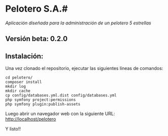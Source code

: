 # Pelotero S.A.#

*Aplicación diseñada para la administración de un pelotero 5 estrellas*

## Versión beta: 0.2.0


## Instalación:
Una vez clonado el repositorio, ejecutar las siguientes líneas de comandos:

```
cd pelotero/
composer install
mkdir log
mkdir cache
cp config/databases.yml.dist config/databases.yml
php symfony project:permissions
php symfony plugin:publish-assets
```
Luego abrir un navegador web con la siguiente URL: [http://localhost/pelotero](http://localhost/pelotero)

Y listo!!
